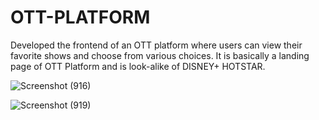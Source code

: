 # OTT-PLATFORM
Developed the frontend of an OTT platform where users can view their favorite shows and choose from various choices.
It is basically a landing page of OTT Platform and is look-alike of DISNEY+ HOTSTAR.

![Screenshot (916)](https://user-images.githubusercontent.com/56477248/183257715-bd518f39-2f16-407f-a761-34d5cfeb8080.png)

![Screenshot (919)](https://user-images.githubusercontent.com/56477248/183257731-bf876543-3070-4c34-b555-30f99197fa77.png)
